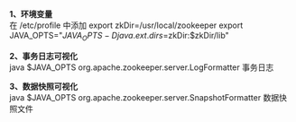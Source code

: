 **1、环境变量**  
在 /etc/profile 中添加
export zkDir=/usr/local/zookeeper
export JAVA_OPTS="$JAVA_OPTS -Djava.ext.dirs=$zkDir:$zkDir/lib"


**2、事务日志可视化**  
java $JAVA_OPTS org.apache.zookeeper.server.LogFormatter 事务日志

**3、数据快照可视化**  
java $JAVA_OPTS  org.apache.zookeeper.server.SnapshotFormatter 数据快照文件